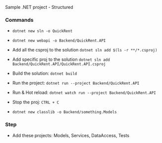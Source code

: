Sample .NET project - Structured

### Commands
- `dotnet new sln -o QuickRent`
- `dotnet new webapi -o Backend/QuickRent.API`
- Add all the csproj to the solution `dotnet sln add $(ls -r **/*.csproj)`
- Add specific proj to the solution `dotnet sln add Backend/QuickRent.API/QuickRent.API.csproj`

- Build the solution: `dotnet build`
- Run the project: `dotnet run --project Backend/QuickRent.API`
- Run & Hot reload: `dotnet watch run --project Backend/QuickRent.API`
- Stop the proj: `CTRL + C`

- `dotnet new classlib -o Backend/something.Models`

### Step

- Add these projects: Models, Services, DataAccess, Tests